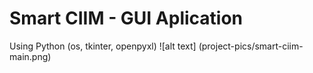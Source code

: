 # Smart CIIM - GUI Aplication 
Using Python (os, tkinter, openpyxl)
![alt text] (project-pics/smart-ciim-main.png)
